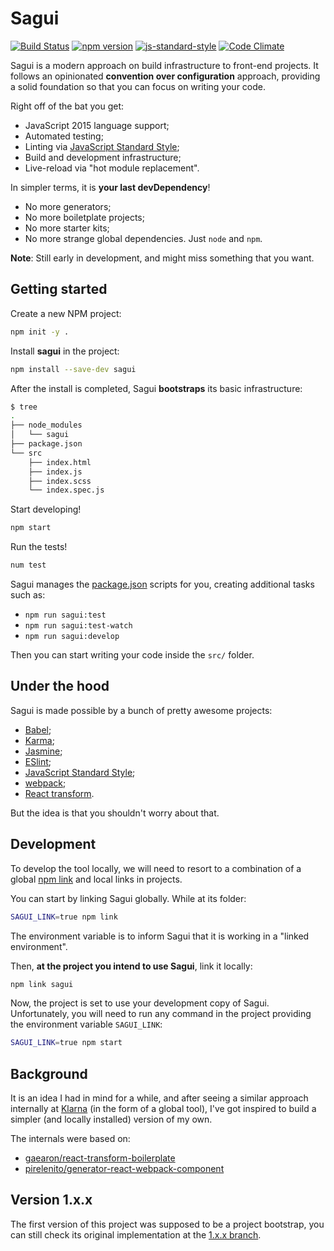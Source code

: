 # Sagui

[![Build Status](https://travis-ci.org/pirelenito/sagui.svg)](https://travis-ci.org/pirelenito/sagui)
[![npm version](https://badge.fury.io/js/sagui.svg)](https://badge.fury.io/js/sagui)
[![js-standard-style](https://img.shields.io/badge/code%20style-standard-brightgreen.svg?style=flat)](https://github.com/feross/standard)
[![Code Climate](https://codeclimate.com/github/pirelenito/sagui/badges/gpa.svg)](https://codeclimate.com/github/pirelenito/sagui)

Sagui is a modern approach on build infrastructure to front-end projects. It follows an opinionated **convention over configuration** approach, providing a solid foundation so that you can focus on writing your code.

Right off of the bat you get:

- JavaScript 2015 language support;
- Automated testing;
- Linting via [JavaScript Standard Style](http://standardjs.com/);
- Build and development infrastructure;
- Live-reload via "hot module replacement".

In simpler terms, it is **your last devDependency**!

- No more generators;
- No more boiletplate projects;
- No more starter kits;
- No more strange global dependencies. Just `node` and `npm`.

**Note**: Still early in development, and might miss something that you want.

## Getting started

Create a new NPM project:

```bash
npm init -y .
```

Install **sagui** in the project:

```bash
npm install --save-dev sagui
```

After the install is completed, Sagui **bootstraps** its basic infrastructure:

```bash
$ tree
.
├── node_modules
│   └── sagui
├── package.json
└── src
    ├── index.html
    ├── index.js
    ├── index.scss
    └── index.spec.js
```

Start developing!

```bash
npm start
```

Run the tests!

```bash
num test
```

Sagui manages the [package.json](https://docs.npmjs.com/files/package.json) scripts for you, creating additional tasks such as:

- `npm run sagui:test`
- `npm run sagui:test-watch`
- `npm run sagui:develop`

Then you can start writing your code inside the `src/` folder.

## Under the hood

Sagui is made possible by a bunch of pretty awesome projects:

- [Babel](http://babeljs.io/);
- [Karma](http://karma-runner.github.io/);
- [Jasmine](http://jasmine.github.io/);
- [ESlint](http://eslint.org/);
- [JavaScript Standard Style](http://standardjs.com/);
- [webpack](http://webpack.github.io/);
- [React transform](https://github.com/gaearon/react-transform).

But the idea is that you shouldn't worry about that.

## Development

To develop the tool locally, we will need to resort to a combination of a global [npm link](https://docs.npmjs.com/cli/link) and local links in projects.

You can start by linking Sagui globally. While at its folder:

```bash
SAGUI_LINK=true npm link
```

The environment variable is to inform Sagui that it is working in a "linked environment".

Then, **at the project you intend to use Sagui**, link it locally:

```bash
npm link sagui
```

Now, the project is set to use your development copy of Sagui. Unfortunately, you will need to run any command in the project providing the environment variable `SAGUI_LINK`:

```bash
SAGUI_LINK=true npm start
```

## Background

It is an idea I had in mind for a while, and after seeing a similar approach internally at [Klarna](https://github.com/klarna) (in the form of a global tool), I've got inspired to build a simpler (and locally installed) version of my own.

The internals were based on:

- [gaearon/react-transform-boilerplate](https://github.com/gaearon/react-transform-boilerplate)
- [pirelenito/generator-react-webpack-component](https://github.com/pirelenito/generator-react-webpack-component)

## Version 1.x.x

The first version of this project was supposed to be a project bootstrap, you can still check its original implementation at the [1.x.x branch](https://github.com/pirelenito/sagui/tree/1.x.x).
